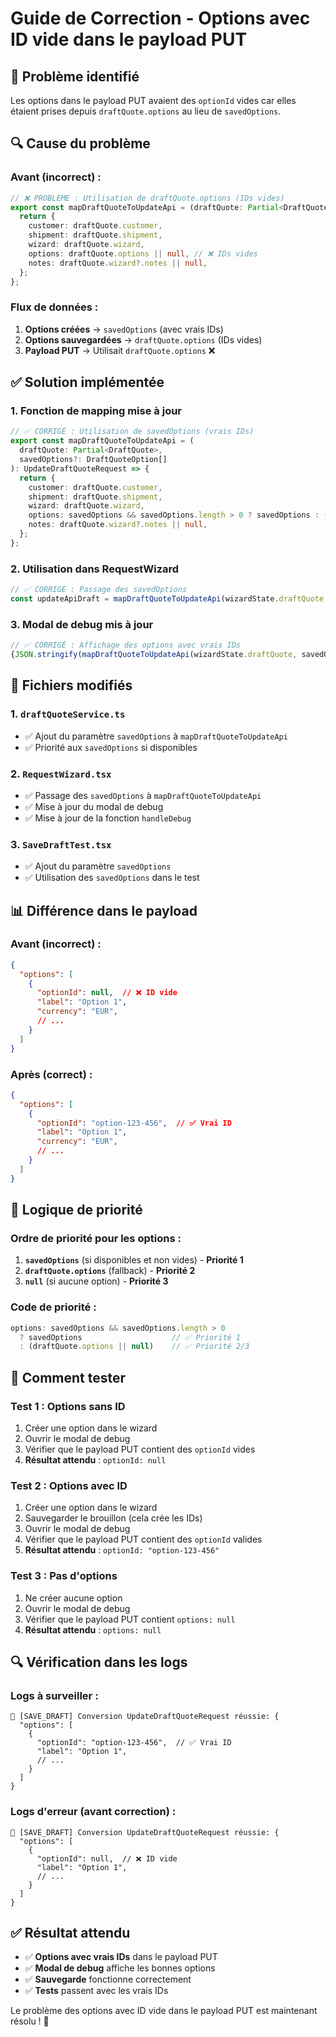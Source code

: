 # Guide de Correction - Options avec ID vide dans le payload PUT

## 🚨 **Problème identifié**
Les options dans le payload PUT avaient des `optionId` vides car elles étaient prises depuis `draftQuote.options` au lieu de `savedOptions`.

## 🔍 **Cause du problème**

### **Avant (incorrect) :**
```typescript
// ❌ PROBLÈME : Utilisation de draftQuote.options (IDs vides)
export const mapDraftQuoteToUpdateApi = (draftQuote: Partial<DraftQuote>): UpdateDraftQuoteRequest => {
  return {
    customer: draftQuote.customer,
    shipment: draftQuote.shipment,
    wizard: draftQuote.wizard,
    options: draftQuote.options || null, // ❌ IDs vides
    notes: draftQuote.wizard?.notes || null,
  };
};
```

### **Flux de données :**
1. **Options créées** → `savedOptions` (avec vrais IDs)
2. **Options sauvegardées** → `draftQuote.options` (IDs vides)
3. **Payload PUT** → Utilisait `draftQuote.options` ❌

## ✅ **Solution implémentée**

### **1. Fonction de mapping mise à jour**
```typescript
// ✅ CORRIGÉ : Utilisation de savedOptions (vrais IDs)
export const mapDraftQuoteToUpdateApi = (
  draftQuote: Partial<DraftQuote>, 
  savedOptions?: DraftQuoteOption[]
): UpdateDraftQuoteRequest => {
  return {
    customer: draftQuote.customer,
    shipment: draftQuote.shipment,
    wizard: draftQuote.wizard,
    options: savedOptions && savedOptions.length > 0 ? savedOptions : (draftQuote.options || null),
    notes: draftQuote.wizard?.notes || null,
  };
};
```

### **2. Utilisation dans RequestWizard**
```typescript
// ✅ CORRIGÉ : Passage des savedOptions
const updateApiDraft = mapDraftQuoteToUpdateApi(wizardState.draftQuote, savedOptions);
```

### **3. Modal de debug mis à jour**
```typescript
// ✅ CORRIGÉ : Affichage des options avec vrais IDs
{JSON.stringify(mapDraftQuoteToUpdateApi(wizardState.draftQuote, savedOptions), null, 2)}
```

## 🔧 **Fichiers modifiés**

### **1. `draftQuoteService.ts`**
- ✅ Ajout du paramètre `savedOptions` à `mapDraftQuoteToUpdateApi`
- ✅ Priorité aux `savedOptions` si disponibles

### **2. `RequestWizard.tsx`**
- ✅ Passage des `savedOptions` à `mapDraftQuoteToUpdateApi`
- ✅ Mise à jour du modal de debug
- ✅ Mise à jour de la fonction `handleDebug`

### **3. `SaveDraftTest.tsx`**
- ✅ Ajout du paramètre `savedOptions`
- ✅ Utilisation des `savedOptions` dans le test

## 📊 **Différence dans le payload**

### **Avant (incorrect) :**
```json
{
  "options": [
    {
      "optionId": null,  // ❌ ID vide
      "label": "Option 1",
      "currency": "EUR",
      // ...
    }
  ]
}
```

### **Après (correct) :**
```json
{
  "options": [
    {
      "optionId": "option-123-456",  // ✅ Vrai ID
      "label": "Option 1",
      "currency": "EUR",
      // ...
    }
  ]
}
```

## 🎯 **Logique de priorité**

### **Ordre de priorité pour les options :**
1. **`savedOptions`** (si disponibles et non vides) - **Priorité 1**
2. **`draftQuote.options`** (fallback) - **Priorité 2**
3. **`null`** (si aucune option) - **Priorité 3**

### **Code de priorité :**
```typescript
options: savedOptions && savedOptions.length > 0 
  ? savedOptions                    // ✅ Priorité 1
  : (draftQuote.options || null)    // ✅ Priorité 2/3
```

## 🧪 **Comment tester**

### **Test 1 : Options sans ID**
1. Créer une option dans le wizard
2. Ouvrir le modal de debug
3. Vérifier que le payload PUT contient des `optionId` vides
4. **Résultat attendu** : `optionId: null`

### **Test 2 : Options avec ID**
1. Créer une option dans le wizard
2. Sauvegarder le brouillon (cela crée les IDs)
3. Ouvrir le modal de debug
4. Vérifier que le payload PUT contient des `optionId` valides
5. **Résultat attendu** : `optionId: "option-123-456"`

### **Test 3 : Pas d'options**
1. Ne créer aucune option
2. Ouvrir le modal de debug
3. Vérifier que le payload PUT contient `options: null`
4. **Résultat attendu** : `options: null`

## 🔍 **Vérification dans les logs**

### **Logs à surveiller :**
```
🔄 [SAVE_DRAFT] Conversion UpdateDraftQuoteRequest réussie: {
  "options": [
    {
      "optionId": "option-123-456",  // ✅ Vrai ID
      "label": "Option 1",
      // ...
    }
  ]
}
```

### **Logs d'erreur (avant correction) :**
```
🔄 [SAVE_DRAFT] Conversion UpdateDraftQuoteRequest réussie: {
  "options": [
    {
      "optionId": null,  // ❌ ID vide
      "label": "Option 1",
      // ...
    }
  ]
}
```

## ✅ **Résultat attendu**

- ✅ **Options avec vrais IDs** dans le payload PUT
- ✅ **Modal de debug** affiche les bonnes options
- ✅ **Sauvegarde** fonctionne correctement
- ✅ **Tests** passent avec les vrais IDs

Le problème des options avec ID vide dans le payload PUT est maintenant résolu ! 🎉
